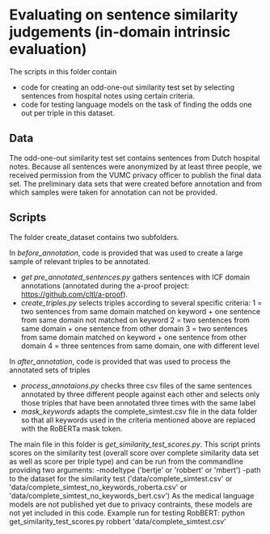 # Evaluating on sentence similarity judgements (in-domain intrinsic evaluation)
The scripts in this folder contain 
- code for creating an odd-one-out similarity test set by selecting sentences from hospital notes using certain criteria.
- code for testing language models on the task of finding the odds one out per triple in this dataset.

## Data
The odd-one-out similarity test set contains sentences from Dutch hospital notes. Because all sentences were anonymized by at least three people, we received permission from the VUMC privacy officer to publish the final data set. The preliminary data sets that were created before annotation and from which samples were taken for annotation can not be provided.

## Scripts
The folder create_dataset contains two subfolders. 

In _before_annotation_, code is provided that was used to create a large sample of relevant triples to be annotated.
  - _get pre_annotated_sentences.py_ gathers sentences with ICF domain annotations (annotated during the a-proof project: https://github.com/cltl/a-proof).
  - _create_triples.py_ selects triples according to several specific criteria:
           1 = two sentences from same domain matched on  keyword + one sentence from same domain not matched on keyword
           2 = two sentences from same domain + one sentence from other domain
           3 = two sentences from same domain matched on keyword + one sentence from other domain
           4 = three sentences from same domain, one with different level
           
In _after_annotation_, code is provided that was used to process the annotated sets of triples
  - _process_annotaions.py_ checks three csv files of the same sentences annotated by three different people against each other and selects only those triples that have been annotated three times with the same label
  - _mask_keywords_ adapts the complete_simtest.csv file in the data folder so that all keywords used in the criteria mentioned above are replaced with the RoBERTa mask token.

The main file in this folder is _get_similarity_test_scores.py_.
This script prints scores on the similarity test (overall score over complete similarity data set as well as score per triple type) and can be run from the commandline providing two arguments:
-modeltype ('bertje' or 'robbert' or 'mbert')
-path to the dataset for the similarity test ('data/complete_simtest.csv' or 'data/complete_simtest_no_keywords_roberta.csv' or 'data/complete_simtest_no_keywords_bert.csv')
As the medical language models are not published yet due to privacy contraints, these models are not yet included in this code.
Example run for testing RobBERT:
python get_similarity_test_scores.py robbert 'data/complete_simtest.csv'
